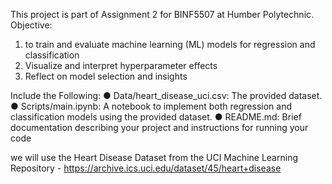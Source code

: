 This project is part of Assignment 2 for BINF5507 at Humber Polytechnic.
Objective: 
1. to train and evaluate machine learning (ML) models for regression and classification
2. Visualize and interpret hyperparameter effects
3. Reflect on model selection and insights


Include the Following:
● Data/heart_disease_uci.csv: The provided dataset.
● Scripts/main.ipynb: A notebook to implement both regression and classification models using the provided dataset.
● README.md: Brief documentation describing your project and instructions for running
your code

we will use the Heart Disease Dataset from the UCI Machine Learning Repository - https://archive.ics.uci.edu/dataset/45/heart+disease
